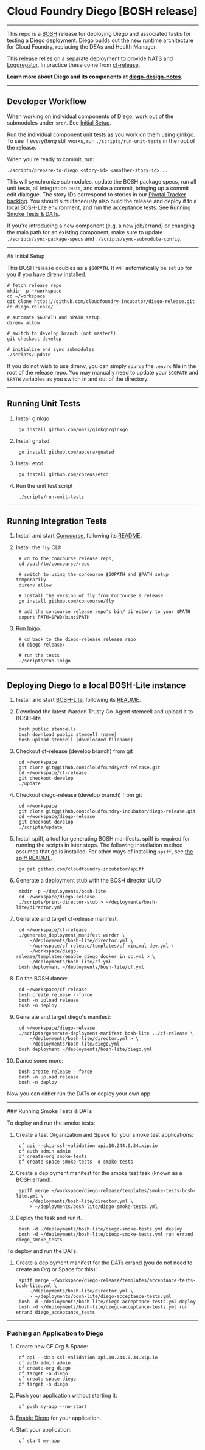 # Cloud Foundry Diego [BOSH release]

----
This repo is a [BOSH](https://github.com/cloudfoundry/bosh) release for deploying Diego
and associated tasks for testing a Diego deployment.  Diego builds out the new runtime
architecture for Cloud Foundry, replacing the DEAs and Health Manager.

This release relies on a separate deployment to provide
[NATS](https://github.com/apcera/gnatsd) and
[Loggregator](https://github.com/cloudfoundry/loggregator). In practice these
come from [cf-release](https://github.com/cloudfoundry/cf-release).

**Learn more about Diego and its components at
[diego-design-notes](https://github.com/cloudfoundry-incubator/diego-design-notes).**

----
## Developer Workflow

When working on individual components of Diego, work out of the submodules under `src/`.
See [Initial Setup](#initial-setup).

Run the individual component unit tests as you work on them using
[ginkgo](https://github.com/onsi/ginkgo). To see if *everything* still works, run 
`./scripts/run-unit-tests` in the root of the release.

When you're ready to commit, run:

    ./scripts/prepare-to-diego <story-id> <another-story-id>...

This will synchronize submodules, update the BOSH package specs, run all unit
tests, all integration tests, and make a commit, bringing up a commit edit
dialogue.  The story IDs correspond to stories in our
[Pivotal Tracker backlog](https://www.pivotaltracker.com/n/projects/1003146).
You should simultaneously also build the release and deploy it to a local
[BOSH-Lite](https://github.com/cloudfoundry/bosh-lite) environment, and run the acceptance
tests.  See [Running Smoke Tests & DATs](#smokes-and-dats).

If you're introducing a new component (e.g. a new job/errand) or changing the main path
for an existing component, make sure to update `./scripts/sync-package-specs` and
`./scripts/sync-submodule-config`.

---
##<a name="initial-setup"></a> Initial Setup

This BOSH release doubles as a `$GOPATH`. It will automatically be set up for
you if you have [direnv](http://direnv.net) installed.

    # fetch release repo
    mkdir -p ~/workspace
    cd ~/workspace
    git clone https://github.com/cloudfoundry-incubator/diego-release.git
    cd diego-release/

    # automate $GOPATH and $PATH setup
    direnv allow

    # switch to develop branch (not master!)
    git checkout develop

    # initialize and sync submodules
    ./scripts/update

If you do not wish to use direnv, you can simply `source` the `.envrc` file in the root
of the release repo.  You may manually need to update your `$GOPATH` and `$PATH` variables
as you switch in and out of the directory.

---
## Running Unit Tests

1. Install ginkgo

        go install github.com/onsi/ginkgo/ginkgo

2. Install gnatsd

        go install github.com/apcera/gnatsd

3. Install etcd

        go install github.com/coreos/etcd

4. Run the unit test script

        ./scripts/run-unit-tests


---
## Running Integration Tests

1. Install and start [Concourse](http://concourse.ci), following its
   [README](https://github.com/concourse/concourse/blob/master/README.md).

1. Install the `fly` CLI:

        # cd to the concourse release repo, 
        cd /path/to/concourse/repo

        # switch to using the concourse $GOPATH and $PATH setup temporarily
        direnv allow

        # install the version of fly from Concourse's release
        go install github.com/concourse/fly

        # add the concourse release repo's bin/ directory to your $PATH
        export PATH=$PWD/bin:$PATH

1. Run [Inigo](https://github.com/cloudfoundry-incubator/inigo).

        # cd back to the diego-release release repo
        cd diego-release/

        # run the tests
        ./scripts/run-inigo

---

## Deploying Diego to a local BOSH-Lite instance

1. Install and start [BOSH-Lite](https://github.com/cloudfoundry/bosh-lite),
   following its
   [README](https://github.com/cloudfoundry/bosh-lite/blob/master/README.md).

1. Download the latest Warden Trusty Go-Agent stemcell and upload it to BOSH-lite

        bosh public stemcells
        bosh download public stemcell (name)
        bosh upload stemcell (downloaded filename)

1. Checkout cf-release (develop branch) from git

        cd ~/workspace
        git clone git@github.com:cloudfoundry/cf-release.git
        cd ~/workspace/cf-release
        git checkout develop
        ./update

1. Checkout diego-release (develop branch) from git

        cd ~/workspace
        git clone git@github.com:cloudfoundry-incubator/diego-release.git
        cd ~/workspace/diego-release
        git checkout develop
        ./scripts/update

1. Install spiff, a tool for generating BOSH manifests. spiff is required for
   running the scripts in later steps. The following installation method
   assumes that go is installed. For other ways of installing `spiff`, see
   [the spiff README](https://github.com/cloudfoundry-incubator/spiff).

        go get github.com/cloudfoundry-incubator/spiff

1. Generate a deployment stub with the BOSH director UUID

        mkdir -p ~/deployments/bosh-lite
        cd ~/workspace/diego-release
        ./scripts/print-director-stub > ~/deployments/bosh-lite/director.yml

1. Generate and target cf-release manifest:

        cd ~/workspace/cf-release
        ./generate_deployment_manifest warden \
            ~/deployments/bosh-lite/director.yml \
            ~/workspace/cf-release/templates/cf-minimal-dev.yml \
            ~/workspace/diego-release/templates/enable_diego_docker_in_cc.yml > \
            ~/deployments/bosh-lite/cf.yml
        bosh deployment ~/deployments/bosh-lite/cf.yml

1. Do the BOSH dance:

        cd ~/workspace/cf-release
        bosh create release --force
        bosh -n upload release
        bosh -n deploy

1. Generate and target diego's manifest:

        cd ~/workspace/diego-release
        ./scripts/generate-deployment-manifest bosh-lite ../cf-release \
            ~/deployments/bosh-lite/director.yml > \
            ~/deployments/bosh-lite/diego.yml
        bosh deployment ~/deployments/bosh-lite/diego.yml

1. Dance some more:

        bosh create release --force
        bosh -n upload release
        bosh -n deploy

Now you can either run the DATs or deploy your own app.

---
###<a name="smokes-and-dats"></a> Running Smoke Tests & DATs

To deploy and run the smoke tests:

1. Create a test Organization and Space for your smoke test applications:

        cf api --skip-ssl-validation api.10.244.0.34.xip.io
        cf auth admin admin
        cf create-org smoke-tests
        cf create-space smoke-tests -o smoke-tests

1. Create a deployment manifest for the smoke test task (known as a BOSH errand).

        spiff merge ~/workspace/diego-release/templates/smoke-tests-bosh-lite.yml \
            ~/deployments/bosh-lite/director.yml \
            > ~/deployments/bosh-lite/diego-smoke-tests.yml

1. Deploy the task and run it.

        bosh -d ~/deployments/bosh-lite/diego-smoke-tests.yml deploy
        bosh -d ~/deployments/bosh-lite/diego-smoke-tests.yml run errand diego_smoke_tests

To deploy and run the DATs:

1. Create a deployment manifest for the DATs errand (you do not need to create an Org or Space for this):

        spiff merge ~/workspace/diego-release/templates/acceptance-tests-bosh-lite.yml \
            ~/deployments/bosh-lite/director.yml \
            > ~/deployments/bosh-lite/diego-acceptance-tests.yml
        bosh -d ~/deployments/bosh-lite/diego-acceptance-tests.yml deploy
        bosh -d ~/deployments/bosh-lite/diego-acceptance-tests.yml run errand diego_acceptance_tests

---
### Pushing an Application to Diego

1. Create new CF Org & Space:

        cf api --skip-ssl-validation api.10.244.0.34.xip.io
        cf auth admin admin
        cf create-org diego
        cf target -o diego
        cf create-space diego
        cf target -s diego

1. Push your application without starting it:

        cf push my-app --no-start

1. [Enable Diego](https://github.com/cloudfoundry-incubator/diego-design-notes/blob/master/migrating-to-diego.md#targeting-diego) for your application.

1. Start your application:

        cf start my-app

